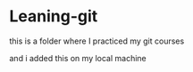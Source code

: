 # Leaning-git


this is a folder where I practiced my git courses


and i added this on my local machine 
